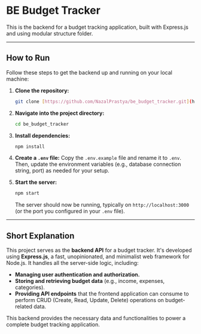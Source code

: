 # BE Budget Tracker

This is the backend for a budget tracking application, built with Express.js and using modular structure folder.

---

## How to Run

Follow these steps to get the backend up and running on your local machine:

1.  **Clone the repository:**

    ```bash
    git clone [https://github.com/NazalPrastya/be_budget_tracker.git](https://github.com/NazalPrastya/be_budget_tracker.git)
    ```

2.  **Navigate into the project directory:**

    ```bash
    cd be_budget_tracker
    ```

3.  **Install dependencies:**

    ```bash
    npm install
    ```

4.  **Create a `.env` file:**
    Copy the `.env.example` file and rename it to `.env`. Then, update the environment variables (e.g., database connection string, port) as needed for your setup.

5.  **Start the server:**
    ```bash
    npm start
    ```
    The server should now be running, typically on `http://localhost:3000` (or the port you configured in your `.env` file).

---

## Short Explanation

This project serves as the **backend API** for a budget tracker. It's developed using **Express.js**, a fast, unopinionated, and minimalist web framework for Node.js. It handles all the server-side logic, including:

- **Managing user authentication and authorization.**
- **Storing and retrieving budget data** (e.g., income, expenses, categories).
- **Providing API endpoints** that the frontend application can consume to perform CRUD (Create, Read, Update, Delete) operations on budget-related data.

This backend provides the necessary data and functionalities to power a complete budget tracking application.
